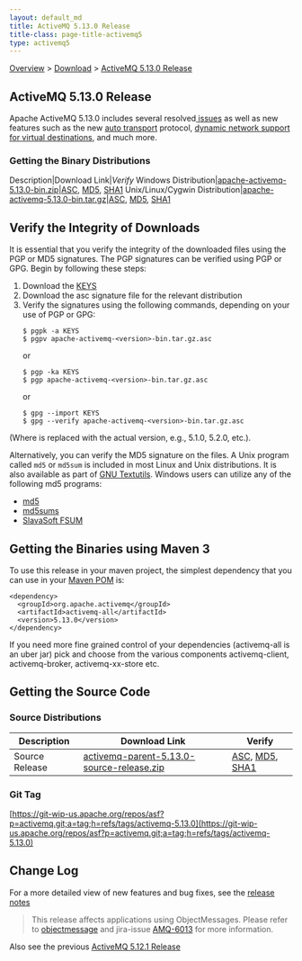 ```yaml
---
layout: default_md
title: ActiveMQ 5.13.0 Release 
title-class: page-title-activemq5
type: activemq5
---
```


[Overview](overview) > [Download](download) > [ActiveMQ 5.13.0 Release](activemq-5130-release)

ActiveMQ 5.13.0 Release
-----------------------

Apache ActiveMQ 5.13.0 includes several resolved[ issues](https://issues.apache.org/jira/secure/ReleaseNote.jspa?projectId=12311210&version=12329848) as well as new features such as the new [auto transport](auto) protocol, [dynamic network support for virtual destinations](networks-of-brokers), and much more.

### Getting the Binary Distributions

Description|Download Link|_Verify_
Windows Distribution|[apache-activemq-5.13.0-bin.zip](https://archive.apache.org/dist/activemq/5.13.0/apache-activemq-5.13.0-bin.zip)|[ASC](https://archive.apache.org/dist/activemq/5.13.0/apache-activemq-5.13.0-bin.zip.asc), [MD5](https://archive.apache.org/dist/activemq/5.13.0/apache-activemq-5.13.0-bin.zip.md5), [SHA1](https://archive.apache.org/dist/activemq/5.13.0/apache-activemq-5.13.0-bin.zip.sha1)
Unix/Linux/Cygwin Distribution|[apache-activemq-5.13.0-bin.tar.gz](https://archive.apache.org/dist/activemq/5.13.0/apache-activemq-5.13.0-bin.tar.gz)|[ASC](https://archive.apache.org/dist/activemq/5.13.0/apache-activemq-5.13.0-bin.tar.gz.asc), [MD5](https://archive.apache.org/dist/activemq/5.13.0/apache-activemq-5.13.0-bin.tar.gz.md5), [SHA1](https://www.apache.org/dist/activemq/5.13.0/apache-activemq-5.13.0-bin.tar.gz.sha1)

Verify the Integrity of Downloads
---------------------------------

It is essential that you verify the integrity of the downloaded files using the PGP or MD5 signatures. The PGP signatures can be verified using PGP or GPG. Begin by following these steps:

1.  Download the [KEYS](http://www.apache.org/dist/activemq/KEYS)
2.  Download the asc signature file for the relevant distribution
3.  Verify the signatures using the following commands, depending on your use of PGP or GPG:
    ```
    $ pgpk -a KEYS
    $ pgpv apache-activemq-<version>-bin.tar.gz.asc
    ```
    or
    ```
    $ pgp -ka KEYS
    $ pgp apache-activemq-<version>-bin.tar.gz.asc
    ```
    or
    ```
    $ gpg --import KEYS
    $ gpg --verify apache-activemq-<version>-bin.tar.gz.asc
    ```

(Where <version> is replaced with the actual version, e.g., 5.1.0, 5.2.0, etc.).

Alternatively, you can verify the MD5 signature on the files. A Unix program called `md5` or `md5sum` is included in most Linux and Unix distributions. It is also available as part of [GNU Textutils](http://www.gnu.org/software/textutils/textutils.html). Windows users can utilize any of the following md5 programs:

*   [md5](http://www.fourmilab.ch/md5/)
*   [md5sums](http://www.pc-tools.net/win32/md5sums/)
*   [SlavaSoft FSUM](http://www.slavasoft.com/fsum/)

Getting the Binaries using Maven 3
----------------------------------

To use this release in your maven project, the simplest dependency that you can use in your [Maven POM](http://maven.apache.org/guides/introduction/introduction-to-the-pom.html) is:
```
<dependency>
  <groupId>org.apache.activemq</groupId>
  <artifactId>activemq-all</artifactId>
  <version>5.13.0</version>
</dependency>
```
If you need more fine grained control of your dependencies (activemq-all is an uber jar) pick and choose from the various components activemq-client, activemq-broker, activemq-xx-store etc.

Getting the Source Code
-----------------------

### Source Distributions

Description|Download Link|Verify
---|---|---
Source Release|[activemq-parent-5.13.0-source-release.zip](http://www.apache.org/dyn/closer.cgi?path=/activemq/5.13.0/activemq-parent-5.13.0-source-release.zip)|[ASC](https://www.apache.org/dist/activemq/5.13.0/activemq-parent-5.13.0-source-release.zip.asc), [MD5](https://www.apache.org/dist/activemq/5.13.0/activemq-parent-5.13.0-source-release.zip.md5), [SHA1](https://www.apache.org/dist/activemq/5.13.0/activemq-parent-5.13.0-source-release.zip.sha1)

### Git Tag

[https://git-wip-us.apache.org/repos/asf?p=activemq.git;a=tag;h=refs/tags/activemq-5.13.0](https://git-wip-us.apache.org/repos/asf?p=activemq.git;a=tag;h=refs/tags/activemq-5.13.0)

Change Log
----------

For a more detailed view of new features and bug fixes, see the [release notes](https://issues.apache.org/jira/secure/ReleaseNote.jspa?projectId=12311210&version=12329848)

> This release affects applications using ObjectMessages. Please refer to [objectmessage](objectmessage) and jira-issue [AMQ-6013](https://issues.apache.org/jira/browse/AMQ-6013) for more information.

Also see the previous [ActiveMQ 5.12.1 Release](activemq-5121-release)

